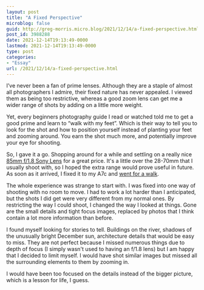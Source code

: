 ```yaml
---
layout: post
title: "A Fixed Perspective"
microblog: false
guid: http://greg-morris.micro.blog/2021/12/14/a-fixed-perspective.html
post_id: 3988288
date: 2021-12-14T19:13:49-0000
lastmod: 2021-12-14T19:13:49-0000
type: post
categories:
- "Essay"
url: /2021/12/14/a-fixed-perspective.html
---
```

<p>I’ve never been a fan of prime lenses. Although they are a staple of almost all photographers I admire, their fixed nature has never appealed. I viewed them as being too restrictive, whereas a good zoom lens can get me a wider range of shots by adding on a little more weight.</p><p>Yet, every beginners photography guide I read or watched told me to get a good prime and learn to “walk with my feet”. Which is their way to tell you to look for the shot and how to position yourself instead of planting your feet and zooming around. You earn the shot much more, and potentially improve your eye for shooting.</p><p>So, I gave it a go. Shopping around for a while and settling on a really nice <a href="https://www.sony.co.uk/electronics/camera-lenses/sel85f18">85mm f/1.8 Sony Lens</a> for a great price. It's a little over the 28-70mm that I usually shoot with, so I hoped the extra range would prove useful in future. As soon as it arrived, I fixed it to my A7c and <a href="https://gregmorris.co.uk/photos/newark-nottinghamshire/">went for a walk</a>.</p><p>The whole experience was strange to start with. I was fixed into one way of shooting with no room to move. I had to work a lot harder than I anticipated, but the shots I did get were very different from my normal ones. By restricting the way I could shoot, I changed the way I looked at things. Gone are the small details and tight focus images, replaced by photos that I think contain a lot more information than before.</p><p>I found myself looking for stories to tell. Buildings on the river, shadows of the unusually bright December sun, architecture details that would be easy to miss. They are not perfect because I missed numerous things due to depth of focus (I simply wasn't used to having an f/1.8 lens) but I am happy that I decided to limit myself. I would have shot similar images but missed all the surrounding elements to them by zooming in.</p><p>I would have been too focused on the details instead of the bigger picture, which is a lesson for life, I guess.</p>
